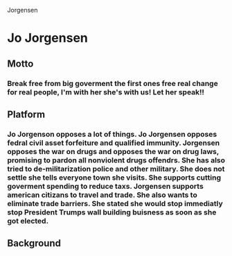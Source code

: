 Jorgensen
# Jo Jorgensen 

## Motto 
  ### Break free from big goverment the first ones free real change for real people, I'm with her she's with us! Let her speak!!

## Platform
### Jo Jorgenson opposes a lot of things. Jo Jorgensen opposes fedral civil asset forfeiture and qualified immunity. Jorgensen opposes the war on drugs and opposes the war on drug laws, promising to pardon all nonviolent drugs offendrs. She has also tried to de-militarization police and other military. She does not settle she tells everyone town she visits. She supports cutting goverment spending to reduce taxs. Jorgensen supports american citizans to travel and trade. She also wants to eliminate trade barriers. She stated she would stop immediatly stop President Trumps wall building buisness as soon as she got elected. 

## Background 
